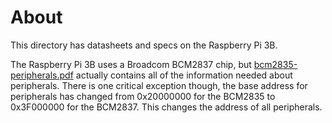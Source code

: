 # About

This directory has datasheets and specs on the Raspberry Pi 3B.

The Raspberry Pi 3B uses a Broadcom BCM2837 chip, but [bcm2835-peripherals.pdf](bcm2835-peripherals.pdf) actually contains all of the information needed about peripherals. There is one critical exception though, the base address for peripherals has changed from 0x20000000 for the BCM2835 to 0x3F000000 for the BCM2837. This changes the address of all peripherals.